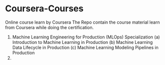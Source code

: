 # Coursera-Courses
Online course learn by Coursera 
The Repo contain the course material learn from Coursera while doing the certification.
1) Machine Learning Engineering for Production (MLOps) Specialization
    (a) Introduction to Machine Learning in Production
    (b) Machine Learning Data Lifecycle in Production
    (c) Machine Learning Modeling Pipelines in Production
3) 
